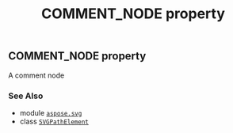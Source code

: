 ﻿---
title: COMMENT_NODE property
second_title: Aspose.SVG for Python via .NET API References
description: 
type: docs
weight: 690
url: /python-net/aspose.svg/svgpathelement/comment_node/
is_root: false
---

## COMMENT_NODE property


A comment node

### See Also
* module [`aspose.svg`](../../)
* class [`SVGPathElement`](/svg/python-net/aspose.svg/svgpathelement)
